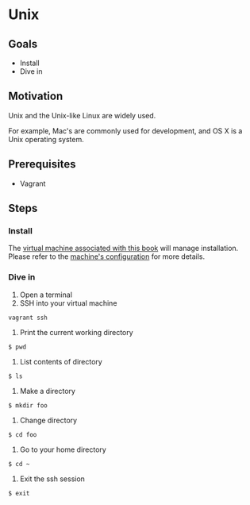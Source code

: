 # Unix

## Goals

* Install
* Dive in

## Motivation

Unix and the Unix-like Linux are widely used.

For example, Mac's are commonly used for development, and OS X is a Unix operating system.

## Prerequisites

* Vagrant

## Steps

### Install

The [virtual machine associated with this book](tools/vagrant.md) will manage installation. Please refer to the [machine's configuration](../Vagrantfile) for more details.

### Dive in

1. Open a terminal
1. SSH into your virtual machine
```
vagrant ssh
```
1. Print the current working directory
```
$ pwd
```
1. List contents of directory
```
$ ls
```
1. Make a directory
```
$ mkdir foo
```
1. Change directory
```
$ cd foo
```
1. Go to your home directory
```
$ cd ~
```
1. Exit the ssh session
```
$ exit
```